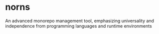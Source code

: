 # norns
An advanced monorepo management tool, emphasizing universality and independence from programming languages and runtime environments
